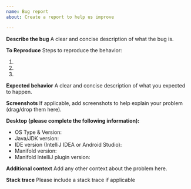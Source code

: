 ```yaml
---
name: Bug report
about: Create a report to help us improve

---
```


**Describe the bug**
A clear and concise description of what the bug is.

**To Reproduce**
Steps to reproduce the behavior:

1.
2.
3.

**Expected behavior**
A clear and concise description of what you expected to happen.

**Screenshots**
If applicable, add screenshots to help explain your problem (drag/drop them here).

**Desktop (please complete the following information):**

- OS Type & Version:
- Java/JDK version:
- IDE version (IntelliJ IDEA or Android Studio):
- Manifold version:
- Manifold IntelliJ plugin version:

**Additional context**
Add any other context about the problem here.

**Stack trace**
Please include a stack trace if applicable
